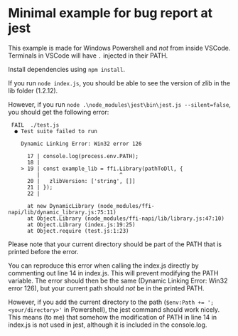 # Minimal example for bug report at jest

This example is made for Windows Powershell and *not* from inside VSCode. Terminals in VSCode will have `.` injected in their PATH.

Install dependencies using `npm install`.

If you run `node index.js`, you should be able to see the version of zlib in the lib folder (1.2.12).

However, if you run `node .\node_modules\jest\bin\jest.js --silent=false`, you should get the following error:

```
 FAIL  ./test.js
  ● Test suite failed to run

    Dynamic Linking Error: Win32 error 126

      17 | console.log(process.env.PATH);
      18 |
    > 19 | const example_lib = ffi.Library(pathToDll, {
         |                         ^
      20 |   zlibVersion: ['string', []]
      21 | });
      22 |

      at new DynamicLibrary (node_modules/ffi-napi/lib/dynamic_library.js:75:11)
      at Object.Library (node_modules/ffi-napi/lib/library.js:47:10)
      at Object.Library (index.js:19:25)
      at Object.require (test.js:1:23)
```

Please note that your current directory should be part of the PATH that is printed before the error.

You can reproduce this error when calling the index.js directly by commenting out line 14 in index.js. This will prevent modifying the PATH variable. The error should then be the same (Dynamic Linking Error: Win32 error 126), but your current path should *not* be in the printed PATH.

However, if you add the current directory to the path (`$env:Path += ';<your/directory>'` in Powershell), the jest command should work nicely. This means (to me) that somehow the modification of PATH in line 14 in index.js is not used in jest, although it is included in the console.log.
